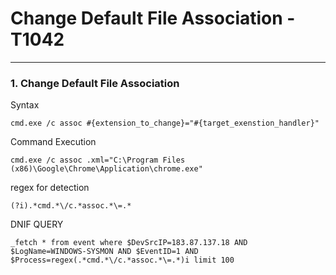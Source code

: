# **Change Default File Association - T1042**
---
### 1. Change Default File Association
Syntax
```
cmd.exe /c assoc #{extension_to_change}="#{target_exenstion_handler}"
```
Command Execution
```
cmd.exe /c assoc .xml="C:\Program Files (x86)\Google\Chrome\Application\chrome.exe"
```
regex for detection
```
(?i).*cmd.*\/c.*assoc.*\=.*
```
DNIF QUERY
```
_fetch * from event where $DevSrcIP=183.87.137.18 AND $LogName=WINDOWS-SYSMON AND $EventID=1 AND $Process=regex(.*cmd.*\/c.*assoc.*\=.*)i limit 100
```
